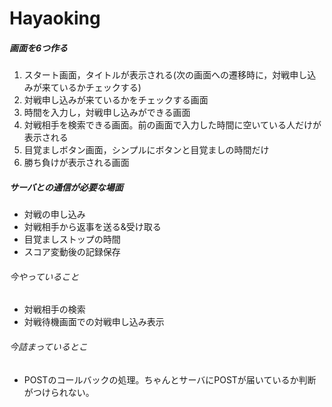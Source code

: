 # Hayaoking

##### 画面を6つ作る

1. スタート画面，タイトルが表示される(次の画面への遷移時に，対戦申し込みが来ているかチェックする)
1. 対戦申し込みが来ているかをチェックする画面
1. 時間を入力し，対戦申し込みができる画面
1. 対戦相手を検索できる画面。前の画面で入力した時間に空いている人だけが表示される
1. 目覚ましボタン画面，シンプルにボタンと目覚ましの時間だけ
1. 勝ち負けが表示される画面


##### サーバとの通信が必要な場面
-  対戦の申し込み
-  対戦相手から返事を送る&受け取る
-  目覚ましストップの時間
-  スコア変動後の記録保存


###### 今やっていること
- 対戦相手の検索
- 対戦待機画面での対戦申し込み表示

###### 今詰まっているとこ
- POSTのコールバックの処理。ちゃんとサーバにPOSTが届いているか判断がつけられない。
